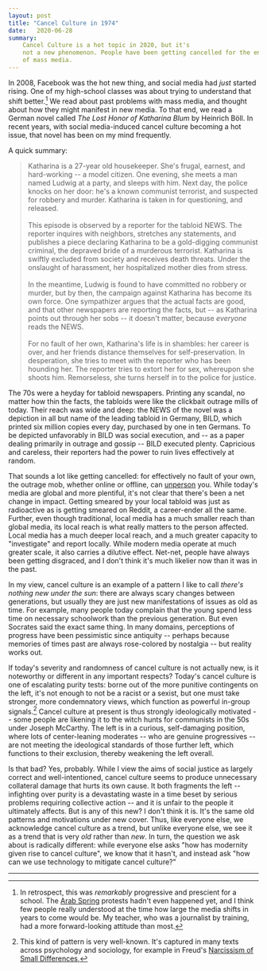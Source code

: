 ```yaml
---
layout: post
title: "Cancel Culture in 1974"
date:   2020-06-28
summary:
    Cancel Culture is a hot topic in 2020, but it's
    not a new phenomenon. People have been getting cancelled for the entire history
    of mass media.
---
```



In 2008, Facebook was the hot new thing, and social media had *just* started rising.
One of my high-school classes was about trying to understand that shift better.[^1]
We read about past problems with mass media,
and thought about how they might manifest in new media. To that end,
we read a German novel called *The Lost Honor of Katharina Blum*
by Heinrich Böll. In recent years, with social media-induced cancel culture
becoming a hot issue, that novel has been on my mind frequently.

A quick summary:

>   Katharina is a 27-year old housekeeper. She's frugal, earnest, and hard-working -- a model citizen.
    One evening, she meets a man named Ludwig at a party,
    and sleeps with him. Next day, the police knocks on her door: he's a known
    communist terrorist, and suspected for robbery and murder. Katharina is taken in for
    questioning, and released.
    <br/>
    <br/>
    This episode is observed by a reporter for the
    tabloid NEWS. The reporter inquires with neighbors, stretches any statements,
    and publishes a piece
    declaring Katharina to be a gold-digging communist criminal, the depraved bride of a murderous terrorist.
    Katharina
    is swiftly excluded from society and receives death threats. Under the onslaught
    of harassment, her hospitalized mother dies from stress.
    <br/>
    <br/>
    In the meantime,
    Ludwig is found to have committed no robbery or murder, but
    by then, the campaign against Katharina has become its own force.
    One sympathizer argues that the actual facts are good, and that other
    newspapers are reporting the facts, but -- as Katharina points out through her sobs --
    it doesn't matter, because *everyone* reads the NEWS.
    <br/>
    <br/>
    For no fault of her own, Katharina's life is in shambles:
    her career is over, and her friends distance themselves for self-preservation.
    In desperation, she tries to meet with the reporter who has been hounding her.
    The reporter tries to extort her for sex, whereupon she shoots him.
    Remorseless, she turns herself in to the police for justice.


The 70s were a heyday for tabloid newspapers. Printing any scandal,
no matter how thin the facts, the tabloids were like the clickbait
outrage mills of today. Their reach was wide and deep: the NEWS of the novel
was a depiction in all but name of the leading tabloid in Germany, BILD,
which printed six million copies every day, purchased by one in ten Germans.
To be depicted unfavorably in BILD was social execution, and -- as a paper dealing primarily in outrage and gossip --
BILD executed plenty. Capricious and careless, their reporters had the power to ruin lives
effectively at random.


That sounds a lot like getting cancelled: for effectively no fault of your own,
the outrage mob, whether online or offline, can [unperson](https://en.wikipedia.org/wiki/Newspeak#Vocabulary)
you.
While today's media are global and more plentiful, it's not clear that
there's been a net change in impact.
Getting smeared by your local tabloid was just as radioactive as is getting smeared on Reddit,
a career-ender all the same.
Further, even though traditional, local media has a much smaller reach than global media,
its local reach is what really matters to the person affected.
Local media has a much deeper local reach,
and a much greater capacity to "investigate" and report locally.
While modern media operate at much greater scale, it also carries a dilutive effect.
Net-net, people have always been getting disgraced, and
I don't think it's much likelier now than it was in the past.


In my view, cancel culture is an example of a pattern I like to call *there's nothing new under the sun*:
there are always scary changes between generations, but usually
they are just new manifestations of issues as old as time. For example,
many people today
complain that the young spend less time on necessary schoolwork than the
previous generation. But even Socrates said the exact same thing. In many domains,
perceptions of progress have been pessimistic since antiquity -- perhaps because
memories of times past are always rose-colored by nostalgia -- but reality works out.


If today's severity and randomness of cancel culture is not actually new,
is it noteworthy or different in any important respects? Today's cancel culture
is one of escalating purity tests: borne out of the more punitive contingents on the left,
it's not enough to not be a racist or a sexist, but one must take stronger,
more condemnatory views, which function as powerful in-group signals.[^2]
Cancel culture at present is thus strongly ideologically motivated --
some people are likening it to the witch hunts for communists in the 50s under
Joseph McCarthy. The left is in a curious, self-damaging position, where
lots of center-leaning moderates -- who are genuine progressives --
are not meeting the ideological standards of those further left, which functions
to their exclusion, thereby weakening the left overall.


Is that bad? Yes, probably. While I view the aims of social justice
as largely correct and well-intentioned, cancel culture seems to produce
unnecessary collateral damage that hurts its own cause.
It both fragments the left -- infighting
over purity is a devastating waste in a time beset by serious problems
requiring collective action -- and it is unfair to the people it ultimately
affects. But is any of this new? I don't think it is. It's the same old patterns
and motivations under new cover.
Thus, like everyone else, we acknowledge cancel culture as a trend,
but unlike everyone else, we see it as a trend that is very *old* rather than *new*.
In turn, the question we ask about is radically different:
while everyone else asks "how has modernity given rise to cancel culture",
we know that it hasn't, and instead ask "how can we use technology to mitigate cancel culture?"



---

[^1]:
    In retrospect, this was *remarkably* progressive and prescient for a school.
    The [Arab Spring](https://en.wikipedia.org/wiki/Arab_Spring) protests hadn't
    even happened yet, and I think few people really understood at the time
    how large the media shifts in years to come would be. My teacher,
    who was a journalist by training, had a more forward-looking attitude than most.

[^2]:
    This kind of pattern is very well-known. It's captured in many texts across
    psychology and sociology, for example in Freud's [Narcissism of Small Differences](https://en.wikipedia.org/wiki/Narcissism_of_small_differences),
